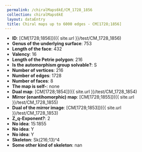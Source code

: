 ```yaml
--- 
 permalink: /chiralMaps6kE/CM_1728_1856 
 collection: chiralMaps6kE
 layout: dataEntry
 title: Chiral maps up to 6000 edges - CM[1728;1856]
---
```


- **ID**: [CM[1728;1856]]({{ site.url }}/test/CM_1728_1856)
- **Genus of the underlying surface**: 753
- **Length of the face**: 432
- **Valency**: 16
- **Length of the Petrie polygon**: 216
- **Is the automorphism group solvable?**: S
- **Number of vertices**: 216
- **Number of edges**: 1728
- **Number of faces**: 8
- **The map is self-**: none
- **Dual map**: [CM[1728;1854]]({{ site.url }}/test/CM_1728_1854)
- **Mirror (enantihomorphic) map**: [CM[1728;1855]]({{ site.url }}/test/CM_1728_1855)
- **Dual of the mirror image**: [CM[1728;1853]]({{ site.url }}/test/CM_1728_1853)
- **Z_q-Exponent?**: 2
- **No idea**:  15:1855
- **No idea**: Y
- **No idea**: Y
- **Skeleton**: Sk(216;13)^4
- **Some other kind of skeleton**: nan
